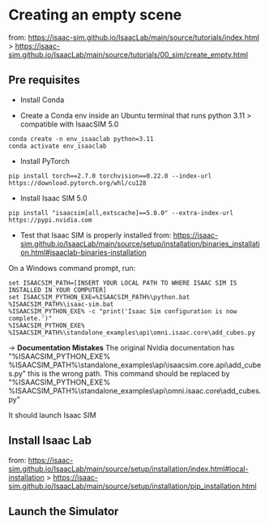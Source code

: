 # Creating an empty scene
from: https://isaac-sim.github.io/IsaacLab/main/source/tutorials/index.html > https://isaac-sim.github.io/IsaacLab/main/source/tutorials/00_sim/create_empty.html

## Pre requisites

- Install Conda

- Create a Conda env inside an Ubuntu terminal that runs python 3.11 > compatible with IsaacSIM 5.0
```
conda create -n env_isaaclab python=3.11
conda activate env_isaaclab
```

- Install PyTorch
```
pip install torch==2.7.0 torchvision==0.22.0 --index-url https://download.pytorch.org/whl/cu128
```

- Install Isaac SIM 5.0
```
pip install "isaacsim[all,extscache]==5.0.0" --extra-index-url https://pypi.nvidia.com
```

- Test that Isaac SIM is properly installed
from: https://isaac-sim.github.io/IsaacLab/main/source/setup/installation/binaries_installation.html#isaaclab-binaries-installation

On a Windows command prompt, run:
```
set ISAACSIM_PATH=[INSERT YOUR LOCAL PATH TO WHERE ISAAC SIM IS INSTALLED IN YOUR COMPUTER]
set ISAACSIM_PYTHON_EXE=%ISAACSIM_PATH%\python.bat
%ISAACSIM_PATH%\isaac-sim.bat
%ISAACSIM_PYTHON_EXE% -c "print('Isaac Sim configuration is now complete.')"
%ISAACSIM_PYTHON_EXE% %ISAACSIM_PATH%\standalone_examples\api\omni.isaac.core\add_cubes.py
```
-> **Documentation Mistakes** The original Nvidia documentation has "%ISAACSIM_PYTHON_EXE% %ISAACSIM_PATH%\standalone_examples\api\isaacsim.core.api\add_cubes.py" this is the wrong path. This command should be replaced by "%ISAACSIM_PYTHON_EXE% %ISAACSIM_PATH%\standalone_examples\api\omni.isaac.core\add_cubes.py"

It should launch Isaac SIM

## Install Isaac Lab
from: https://isaac-sim.github.io/IsaacLab/main/source/setup/installation/index.html#local-installation > 
https://isaac-sim.github.io/IsaacLab/main/source/setup/installation/pip_installation.html 






## Launch the Simulator

